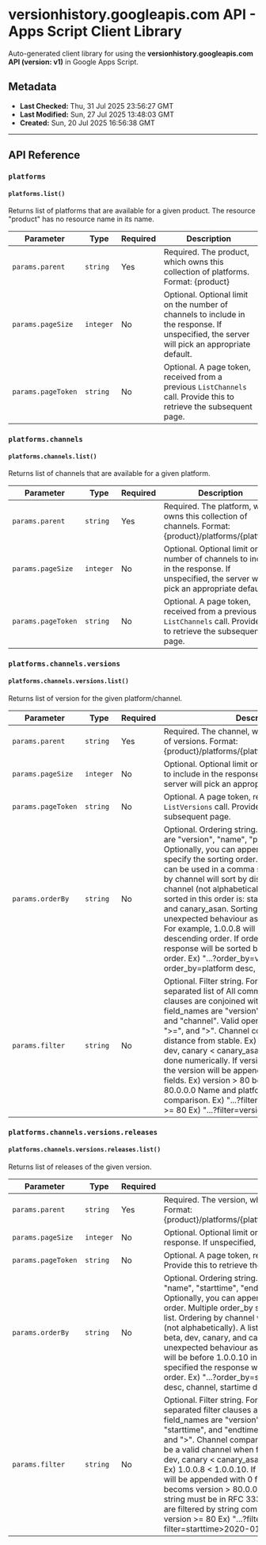 # versionhistory.googleapis.com API - Apps Script Client Library

Auto-generated client library for using the **versionhistory.googleapis.com API (version: v1)** in Google Apps Script.

## Metadata

- **Last Checked:** Thu, 31 Jul 2025 23:56:27 GMT
- **Last Modified:** Sun, 27 Jul 2025 13:48:03 GMT
- **Created:** Sun, 20 Jul 2025 16:56:38 GMT



---

## API Reference

### `platforms`

#### `platforms.list()`

Returns list of platforms that are available for a given product. The resource "product" has no resource name in its name.

| Parameter | Type | Required | Description |
|---|---|---|---|
| `params.parent` | `string` | Yes | Required. The product, which owns this collection of platforms. Format: {product} |
| `params.pageSize` | `integer` | No | Optional. Optional limit on the number of channels to include in the response. If unspecified, the server will pick an appropriate default. |
| `params.pageToken` | `string` | No | Optional. A page token, received from a previous `ListChannels` call. Provide this to retrieve the subsequent page. |

### `platforms.channels`

#### `platforms.channels.list()`

Returns list of channels that are available for a given platform.

| Parameter | Type | Required | Description |
|---|---|---|---|
| `params.parent` | `string` | Yes | Required. The platform, which owns this collection of channels. Format: {product}/platforms/{platform} |
| `params.pageSize` | `integer` | No | Optional. Optional limit on the number of channels to include in the response. If unspecified, the server will pick an appropriate default. |
| `params.pageToken` | `string` | No | Optional. A page token, received from a previous `ListChannels` call. Provide this to retrieve the subsequent page. |

### `platforms.channels.versions`

#### `platforms.channels.versions.list()`

Returns list of version for the given platform/channel.

| Parameter | Type | Required | Description |
|---|---|---|---|
| `params.parent` | `string` | Yes | Required. The channel, which owns this collection of versions. Format: {product}/platforms/{platform}/channels/{channel} |
| `params.pageSize` | `integer` | No | Optional. Optional limit on the number of versions to include in the response. If unspecified, the server will pick an appropriate default. |
| `params.pageToken` | `string` | No | Optional. A page token, received from a previous `ListVersions` call. Provide this to retrieve the subsequent page. |
| `params.orderBy` | `string` | No | Optional. Ordering string. Valid order_by strings are "version", "name", "platform", and "channel". Optionally, you can append " desc" or " asc" to specify the sorting order. Multiple order_by strings can be used in a comma separated list. Ordering by channel will sort by distance from the stable channel (not alphabetically). A list of channels sorted in this order is: stable, beta, dev, canary, and canary_asan. Sorting by name may cause unexpected behaviour as it is a naive string sort. For example, 1.0.0.8 will be before 1.0.0.10 in descending order. If order_by is not specified the response will be sorted by version in descending order. Ex) "...?order_by=version asc" Ex) "...?order_by=platform desc, channel, version" |
| `params.filter` | `string` | No | Optional. Filter string. Format is a comma separated list of All comma separated filter clauses are conjoined with a logical "and". Valid field_names are "version", "name", "platform", and "channel". Valid operators are "<", "<=", "=", ">=", and ">". Channel comparison is done by distance from stable. Ex) stable < beta, beta < dev, canary < canary_asan. Version comparison is done numerically. If version is not entirely written, the version will be appended with 0 in missing fields. Ex) version > 80 becoms version > 80.0.0.0 Name and platform are filtered by string comparison. Ex) "...?filter=channel<=beta, version >= 80 Ex) "...?filter=version > 80, version < 81 |

### `platforms.channels.versions.releases`

#### `platforms.channels.versions.releases.list()`

Returns list of releases of the given version.

| Parameter | Type | Required | Description |
|---|---|---|---|
| `params.parent` | `string` | Yes | Required. The version, which owns this collection of releases. Format: {product}/platforms/{platform}/channels/{channel}/versions/{version} |
| `params.pageSize` | `integer` | No | Optional. Optional limit on the number of releases to include in the response. If unspecified, the server will pick an appropriate default. |
| `params.pageToken` | `string` | No | Optional. A page token, received from a previous `ListReleases` call. Provide this to retrieve the subsequent page. |
| `params.orderBy` | `string` | No | Optional. Ordering string. Valid order_by strings are "version", "name", "starttime", "endtime", "platform", "channel", and "fraction". Optionally, you can append "desc" or "asc" to specify the sorting order. Multiple order_by strings can be used in a comma separated list. Ordering by channel will sort by distance from the stable channel (not alphabetically). A list of channels sorted in this order is: stable, beta, dev, canary, and canary_asan. Sorting by name may cause unexpected behaviour as it is a naive string sort. For example, 1.0.0.8 will be before 1.0.0.10 in descending order. If order_by is not specified the response will be sorted by starttime in descending order. Ex) "...?order_by=starttime asc" Ex) "...?order_by=platform desc, channel, startime desc" |
| `params.filter` | `string` | No | Optional. Filter string. Format is a comma separated list of All comma separated filter clauses are conjoined with a logical "and". Valid field_names are "version", "name", "platform", "channel", "fraction" "starttime", and "endtime". Valid operators are "<", "<=", "=", ">=", and ">". Channel comparison is done by distance from stable. must be a valid channel when filtering by channel. Ex) stable < beta, beta < dev, canary < canary_asan. Version comparison is done numerically. Ex) 1.0.0.8 < 1.0.0.10. If version is not entirely written, the version will be appended with 0 for the missing fields. Ex) version > 80 becoms version > 80.0.0.0 When filtering by starttime or endtime, string must be in RFC 3339 date string format. Name and platform are filtered by string comparison. Ex) "...?filter=channel<=beta, version >= 80 Ex) "...?filter=version > 80, version < 81 Ex) "...?filter=starttime>2020-01-01T00:00:00Z |